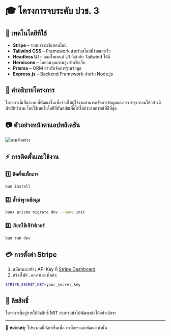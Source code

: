 # 🎓 โครงการจบระดับ ปวช. 3

## 🚀 เทคโนโลยีที่ใช้
- **Stripe** – ระบบชำระเงินออนไลน์
- **Tailwind CSS** – Framework สำหรับสไตล์ที่ง่ายและเร็ว
- **Headless UI** – คอมโพเนนต์ UI ที่เข้ากับ Tailwind ได้ดี
- **Heroicons** – ไอคอนคุณภาพสูงสำหรับเว็บ
- **Prisma** – ORM สำหรับจัดการฐานข้อมูล
- **Express.js** – Backend Framework สำหรับ Node.js

## 📌 คำอธิบายโครงการ
โครงการนี้เป็นระบบที่พัฒนาขึ้นเพื่อช่วยให้ผู้ใช้งานสามารถจัดการข้อมูลและการทำธุรกรรมได้อย่างมีประสิทธิภาพ โดยใช้เทคโนโลยีที่ทันสมัยเพื่อให้ได้ประสบการณ์ที่ดีที่สุด

## 📷 ตัวอย่างหน้าตาแอปพลิเคชัน
![ภาพตัวอย่าง](https://github.com/user-attachments/assets/ebc3a82a-9772-45ec-a742-bdde22e46157)

## ⚡ การติดตั้งและใช้งาน
### 1️⃣ ติดตั้งแพ็กเกจ
```sh
bun install
```

### 2️⃣ ตั้งค่าฐานข้อมูล
```sh
bunx prisma migrate dev --name init
```

### 3️⃣ เรียกใช้เซิร์ฟเวอร์
```sh
bun run dev
```

## 💳 การตั้งค่า Stripe
1. สมัครและสร้าง API Key ที่ [Stripe Dashboard](https://dashboard.stripe.com/)
2. สร้างไฟล์ `.env` และเพิ่มค่า:
```sh
STRIPE_SECRET_KEY=your_secret_key
```

## 📜 ลิขสิทธิ์
โครงการนี้อยู่ภายใต้ลิขสิทธิ์ MIT สามารถนำไปพัฒนาต่อได้อย่างอิสระ

---
📌 **หมายเหตุ**: โปรเจกต์นี้จัดทำขึ้นเพื่อการศึกษาและพัฒนาเท่านั้น
